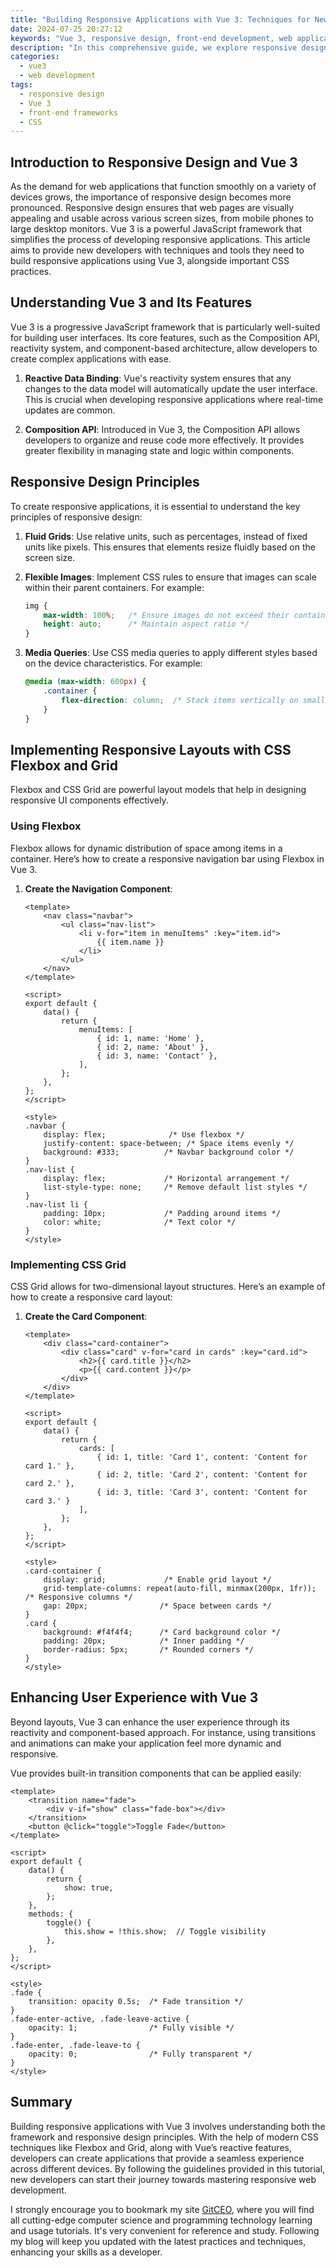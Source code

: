 ```yaml
---
title: "Building Responsive Applications with Vue 3: Techniques for New Developers"
date: 2024-07-25 20:27:12
keywords: "Vue 3, responsive design, front-end development, web applications, Vue.js techniques"
description: "In this comprehensive guide, we explore responsive design techniques for new developers using Vue 3. As web technology continues to evolve, ensuring that applications are responsive across various devices is crucial. This tutorial will cover the fundamentals of Vue 3, CSS flexbox and grid systems, and how to leverage Vue's reactive nature to build user-friendly interfaces. By following the step-by-step instructions and code examples provided, developers can enhance their skills and create applications that cater to a diverse user base. From layout adjustments to component design, we aim to equip you with the knowledge required to succeed in modern front-end development. Whether you're creating a simple project or a complex web application, understanding these concepts will benefit your roadmap as a developer."
categories:
  - vue3
  - web development
tags:
  - responsive design
  - Vue 3
  - front-end frameworks
  - CSS
---
```


## Introduction to Responsive Design and Vue 3

As the demand for web applications that function smoothly on a variety of devices grows, the importance of responsive design becomes more pronounced. Responsive design ensures that web pages are visually appealing and usable across various screen sizes, from mobile phones to large desktop monitors. Vue 3 is a powerful JavaScript framework that simplifies the process of developing responsive applications. This article aims to provide new developers with techniques and tools they need to build responsive applications using Vue 3, alongside important CSS practices.

<!-- more -->

## Understanding Vue 3 and Its Features

Vue 3 is a progressive JavaScript framework that is particularly well-suited for building user interfaces. Its core features, such as the Composition API, reactivity system, and component-based architecture, allow developers to create complex applications with ease. 

1. **Reactive Data Binding**: Vue's reactivity system ensures that any changes to the data model will automatically update the user interface. This is crucial when developing responsive applications where real-time updates are common.

2. **Composition API**: Introduced in Vue 3, the Composition API allows developers to organize and reuse code more effectively. It provides greater flexibility in managing state and logic within components.

## Responsive Design Principles

To create responsive applications, it is essential to understand the key principles of responsive design:

1. **Fluid Grids**: Use relative units, such as percentages, instead of fixed units like pixels. This ensures that elements resize fluidly based on the screen size.

2. **Flexible Images**: Implement CSS rules to ensure that images can scale within their parent containers. For example:
   ```css
   img {
       max-width: 100%;   /* Ensure images do not exceed their container */
       height: auto;      /* Maintain aspect ratio */
   }
   ```

3. **Media Queries**: Use CSS media queries to apply different styles based on the device characteristics. For example:
   ```css
   @media (max-width: 600px) {
       .container {
           flex-direction: column;  /* Stack items vertically on small screens */
       }
   }
   ```

## Implementing Responsive Layouts with CSS Flexbox and Grid

Flexbox and CSS Grid are powerful layout models that help in designing responsive UI components effectively.

### Using Flexbox

Flexbox allows for dynamic distribution of space among items in a container. Here’s how to create a responsive navigation bar using Flexbox in Vue 3.

1. **Create the Navigation Component**:
   ```vue
   <template>
       <nav class="navbar">
           <ul class="nav-list">
               <li v-for="item in menuItems" :key="item.id">
                   {{ item.name }}
               </li>
           </ul>
       </nav>
   </template>

   <script>
   export default {
       data() {
           return {
               menuItems: [
                   { id: 1, name: 'Home' },
                   { id: 2, name: 'About' },
                   { id: 3, name: 'Contact' },
               ],
           };
       },
   };
   </script>

   <style>
   .navbar {
       display: flex;              /* Use flexbox */
       justify-content: space-between; /* Space items evenly */
       background: #333;          /* Navbar background color */
   }
   .nav-list {
       display: flex;             /* Horizontal arrangement */
       list-style-type: none;     /* Remove default list styles */
   }
   .nav-list li {
       padding: 10px;             /* Padding around items */
       color: white;              /* Text color */
   }
   </style>
   ```

### Implementing CSS Grid

CSS Grid allows for two-dimensional layout structures. Here’s an example of how to create a responsive card layout:

1. **Create the Card Component**:
   ```vue
   <template>
       <div class="card-container">
           <div class="card" v-for="card in cards" :key="card.id">
               <h2>{{ card.title }}</h2>
               <p>{{ card.content }}</p>
           </div>
       </div>
   </template>

   <script>
   export default {
       data() {
           return {
               cards: [
                   { id: 1, title: 'Card 1', content: 'Content for card 1.' },
                   { id: 2, title: 'Card 2', content: 'Content for card 2.' },
                   { id: 3, title: 'Card 3', content: 'Content for card 3.' }
               ],
           };
       },
   };
   </script>

   <style>
   .card-container {
       display: grid;             /* Enable grid layout */
       grid-template-columns: repeat(auto-fill, minmax(200px, 1fr)); /* Responsive columns */
       gap: 20px;                /* Space between cards */
   }
   .card {
       background: #f4f4f4;      /* Card background color */
       padding: 20px;            /* Inner padding */
       border-radius: 5px;       /* Rounded corners */
   }
   </style>
   ```

## Enhancing User Experience with Vue 3

Beyond layouts, Vue 3 can enhance the user experience through its reactivity and component-based approach. For instance, using transitions and animations can make your application feel more dynamic and responsive. 

Vue provides built-in transition components that can be applied easily:
```vue
<template>
    <transition name="fade">
        <div v-if="show" class="fade-box"></div>
    </transition>
    <button @click="toggle">Toggle Fade</button>
</template>

<script>
export default {
    data() {
        return {
            show: true,
        };
    },
    methods: {
        toggle() {
            this.show = !this.show;  // Toggle visibility
        },
    },
};
</script>

<style>
.fade {
    transition: opacity 0.5s;  /* Fade transition */
}
.fade-enter-active, .fade-leave-active {
    opacity: 1;                /* Fully visible */
}
.fade-enter, .fade-leave-to {
    opacity: 0;                /* Fully transparent */
}
</style>
```

## Summary

Building responsive applications with Vue 3 involves understanding both the framework and responsive design principles. With the help of modern CSS techniques like Flexbox and Grid, along with Vue’s reactive features, developers can create applications that provide a seamless experience across different devices. By following the guidelines provided in this tutorial, new developers can start their journey towards mastering responsive web development.

I strongly encourage you to bookmark my site [GitCEO](https://gitceo.com), where you will find all cutting-edge computer science and programming technology learning and usage tutorials. It's very convenient for reference and study. Following my blog will keep you updated with the latest practices and techniques, enhancing your skills as a developer.